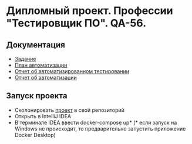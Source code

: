 # Дипломный проект. Профессии "Тестировщик ПО". QA-56.
##
## Документация
* [Задание](documents/README.md)
* [План автоматизации](documents/PLAN.md)
* [Отчет об автоматизированном тестировании](documents/REPORT.md)
* [Отчет об автоматизации](documents/FINAL_REPORT.md)


## Запуск проекта
* Сколонировать [проект](https://github.com/CapriKorP/qa_diplom) в свой репозиторий
* Открыть в IntelliJ IDEA
* В терминале IDEA ввести docker-compose up*
  (* если запуск на Windows не происходит, то предварительно запустить приложение Docker Desktop)